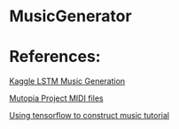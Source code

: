 # MusicGenerator

# References:
[Kaggle LSTM Music Generation](https://www.kaggle.com/code/karnikakapoor/music-generation-lstm/input)

[Mutopia Project MIDI files](https://www.mutopiaproject.org/)

[Using tensorflow to construct music tutorial](https://www.datacamp.com/tutorial/using-tensorflow-to-compose-music)